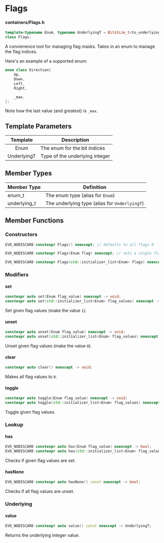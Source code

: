 # Flags
#### containers/Flags.h

```C++
template<typename Enum, typename UnderlyingT = BitsSize_t<to_underlying(Enum::_max) - 1>>
class Flags;
```

A convienence tool for managing flag masks. Takes in an enum to manage the flag indices.

Here's an example of a supported enum:
```C++
enum class Direction{
	Up,
	Down,
	Left,
	Right,

	_max,
};
```
Note how the last value (and greatest) is `_max`.




## Template Parameters

| Template    | Description                    |
|:-----------:|--------------------------------|
|   Enum      | The enum for the bit indices   |
| UnderlyingT | Type of the underlying integer |


## Member Types

| Member Type  | Definition                                    |
|--------------|-----------------------------------------------|
| enum_t	   | The enum type (alias for `Enum`)              |
| underlying_t | The underlying type (alias for `UnderlyingT`) |


## Member Functions

### Constructors
```C++
EVO_NODISCARD constexpr Flags() noexcept; // defaults to all flags 0

EVO_NODISCARD constexpr Flags(Enum flag) noexcept; // sets a single flag

EVO_NODISCARD constexpr Flags(std::initializer_list<Enum> flags) noexcept; // sets each flag from list
```


### Modifiers

#### set
```C++
constexpr auto set(Enum flag_value) noexcept -> void;
constexpr auto set(std::initializer_list<Enum> flag_values) noexcept -> void;
```
Set given flag values (make the value `1`).


#### unset
```C++
constexpr auto unset(Enum flag_value) noexcept -> void;
constexpr auto unset(std::initializer_list<Enum> flag_values) noexcept -> void;
```
Unset given flag values (make the value `0`).


#### clear
```C++
constexpr auto clear() noexcept -> void;
```
Makes all flag values to `0`.


#### toggle
```C++
constexpr auto toggle(Enum flag_value) noexcept -> void;
constexpr auto toggle(std::initializer_list<Enum> flag_values) noexcept -> void;
```
Toggle given flag values.



### Lookup

#### has
```C++
EVO_NODISCARD constexpr auto has(Enum flag_value) noexcept -> bool;
EVO_NODISCARD constexpr auto has(std::initializer_list<Enum> flag_values) noexcept -> bool;
```
Checks if given flag values are set.


#### hasNone
```C++
EVO_NODISCARD constexpr auto hasNone() const noexcept -> bool;
```
Checks if all flag values are unset.



### Underlying

#### value
```C++
EVO_NODISCARD constexpr auto value() const noexcept -> UnderlyingT;
```
Returns the underlying integer value.